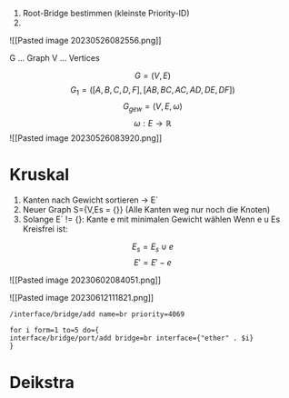 1. Root-Bridge bestimmen (kleinste Priority-ID)
2. 

![[Pasted image 20230526082556.png]]

G … Graph
V … Vertices

$$
G=(V,E)
$$
$$
G_{1} = ( [A,B,C,D,F] , [AB,BC,AC,AD,DE,DF] )
$$
$$
G_{gew} = (V,E,\omega) 
$$
$$
\omega: E \to \mathbb{R}
$$
![[Pasted image 20230526083920.png]]


# Kruskal

1. Kanten nach Gewicht sortieren -> E´
2. Neuer Graph S={V,Es = {}} (Alle Kanten weg nur noch die Knoten)
3. Solange E´ != {}:
		Kante e mit minimalen Gewicht wählen
		Wenn e u Es Kreisfrei ist:

$$
E_{s} = E_{s} \cup e
$$
$$
E' = E' - e
$$

![[Pasted image 20230602084051.png]]

![[Pasted image 20230612111821.png]]

~~~micgroddig
/interface/bridge/add name=br priority=4069

for i form=1 to=5 do={
interface/bridge/port/add bridge=br interface={"ether" . $i}
}

~~~




# Deikstra
